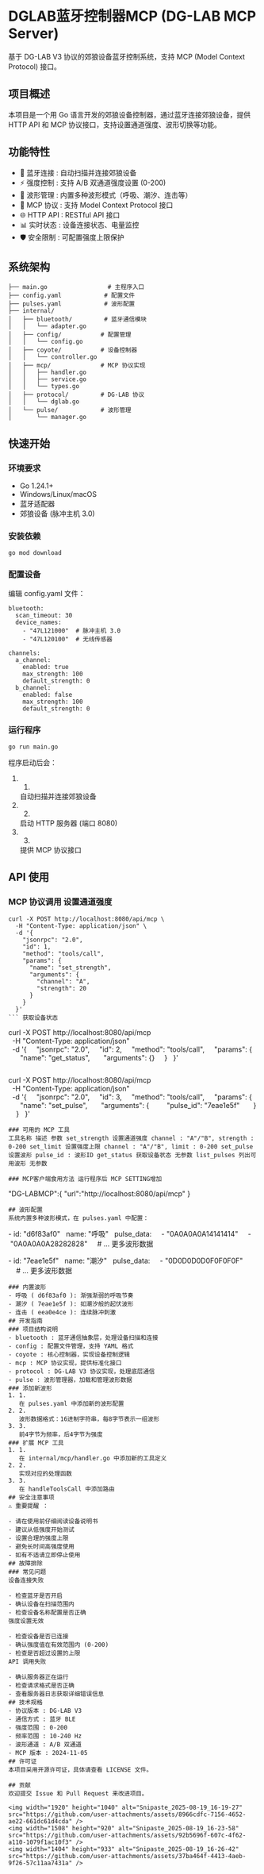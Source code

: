 # DGLAB蓝牙控制器MCP (DG-LAB MCP Server)
基于 DG-LAB V3 协议的郊狼设备蓝牙控制系统，支持 MCP (Model Context Protocol) 接口。

## 项目概述
本项目是一个用 Go 语言开发的郊狼设备控制器，通过蓝牙连接郊狼设备，提供 HTTP API 和 MCP 协议接口，支持设置通道强度、波形切换等功能。

## 功能特性
- 🔗 蓝牙连接 : 自动扫描并连接郊狼设备
- ⚡ 强度控制 : 支持 A/B 双通道强度设置 (0-200)
- 🌊 波形管理 : 内置多种波形模式（呼吸、潮汐、连击等）
- 🔧 MCP 协议 : 支持 Model Context Protocol 接口
- 🌐 HTTP API : RESTful API 接口
- 📊 实时状态 : 设备连接状态、电量监控
- 🛡️ 安全限制 : 可配置强度上限保护
## 系统架构
```
├── main.go                 # 主程序入口
├── config.yaml            # 配置文件
├── pulses.yaml            # 波形配置
├── internal/
│   ├── bluetooth/         # 蓝牙通信模块
│   │   └── adapter.go
│   ├── config/           # 配置管理
│   │   └── config.go
│   ├── coyote/           # 设备控制器
│   │   └── controller.go
│   ├── mcp/              # MCP 协议实现
│   │   ├── handler.go
│   │   ├── service.go
│   │   └── types.go
│   ├── protocol/         # DG-LAB 协议
│   │   └── dglab.go
│   └── pulse/            # 波形管理
│       └── manager.go
```
## 快速开始
### 环境要求
- Go 1.24.1+
- Windows/Linux/macOS
- 蓝牙适配器
- 郊狼设备 (脉冲主机 3.0)
### 安装依赖
```
go mod download
```
### 配置设备
编辑 config.yaml 文件：

```
bluetooth:
  scan_timeout: 30
  device_names:
    - "47L121000"  # 脉冲主机 3.0
    - "47L120100"  # 无线传感器

channels:
  a_channel:
    enabled: true
    max_strength: 100
    default_strength: 0
  b_channel:
    enabled: false
    max_strength: 100
    default_strength: 0
```
### 运行程序
```
go run main.go
```
程序启动后会：

1. 1.
   自动扫描并连接郊狼设备
2. 2.
   启动 HTTP 服务器 (端口 8080)
3. 3.
   提供 MCP 协议接口
## API 使用
### MCP 协议调用 设置通道强度
```
curl -X POST http://localhost:8080/api/mcp \
  -H "Content-Type: application/json" \
  -d '{
    "jsonrpc": "2.0",
    "id": 1,
    "method": "tools/call",
    "params": {
      "name": "set_strength",
      "arguments": {
        "channel": "A",
        "strength": 20
      }
    }
  }'
``` 获取设备状态
```
curl -X POST http://localhost:8080/api/mcp \
  -H "Content-Type: application/json" \
  -d '{
    "jsonrpc": "2.0",
    "id": 2,
    "method": "tools/call",
    "params": {
      "name": "get_status",
      "arguments": {}
    }
  }'
``` 设置波形
```
curl -X POST http://localhost:8080/api/mcp \
  -H "Content-Type: application/json" \
  -d '{
    "jsonrpc": "2.0",
    "id": 3,
    "method": "tools/call",
    "params": {
      "name": "set_pulse",
      "arguments": {
        "pulse_id": "7eae1e5f"
      }
    }
  }'
```
### 可用的 MCP 工具
工具名称 描述 参数 set_strength 设置通道强度 channel : "A"/"B", strength : 0-200 set_limit 设置强度上限 channel : "A"/"B", limit : 0-200 set_pulse 设置波形 pulse_id : 波形ID get_status 获取设备状态 无参数 list_pulses 列出可用波形 无参数

### MCP客户端食用方法 运行程序后 MCP SETTING增加
```
   "DG-LABMCP":{
      "url":"http://localhost:8080/api/mcp"
    }
```
## 波形配置
系统内置多种波形模式，在 pulses.yaml 中配置：

```
- id: "d6f83af0"
  name: "呼吸"
  pulse_data:
    - "0A0A0A0A14141414"
    - "0A0A0A0A28282828"
    # ... 更多波形数据

- id: "7eae1e5f"
  name: "潮汐"
  pulse_data:
    - "0D0D0D0D0F0F0F0F"
    # ... 更多波形数据
```
### 内置波形
- 呼吸 ( d6f83af0 ): 渐强渐弱的呼吸节奏
- 潮汐 ( 7eae1e5f ): 如潮汐般的起伏波形
- 连击 ( eea0e4ce ): 连续脉冲刺激
## 开发指南
### 项目结构说明
- bluetooth : 蓝牙通信抽象层，处理设备扫描和连接
- config : 配置文件管理，支持 YAML 格式
- coyote : 核心控制器，实现设备控制逻辑
- mcp : MCP 协议实现，提供标准化接口
- protocol : DG-LAB V3 协议实现，处理底层通信
- pulse : 波形管理器，加载和管理波形数据
### 添加新波形
1. 1.
   在 pulses.yaml 中添加新的波形配置
2. 2.
   波形数据格式：16进制字符串，每8字节表示一组波形
3. 3.
   前4字节为频率，后4字节为强度
### 扩展 MCP 工具
1. 1.
   在 internal/mcp/handler.go 中添加新的工具定义
2. 2.
   实现对应的处理函数
3. 3.
   在 handleToolsCall 中添加路由
## 安全注意事项
⚠️ 重要提醒 ：

- 请在使用前仔细阅读设备说明书
- 建议从低强度开始测试
- 设置合理的强度上限
- 避免长时间高强度使用
- 如有不适请立即停止使用
## 故障排除
### 常见问题
设备连接失败

- 检查蓝牙是否开启
- 确认设备在扫描范围内
- 检查设备名称配置是否正确
强度设置无效

- 检查设备是否已连接
- 确认强度值在有效范围内 (0-200)
- 检查是否超过设置的上限
API 调用失败

- 确认服务器正在运行
- 检查请求格式是否正确
- 查看服务器日志获取详细错误信息
## 技术规格
- 协议版本 : DG-LAB V3
- 通信方式 : 蓝牙 BLE
- 强度范围 : 0-200
- 频率范围 : 10-240 Hz
- 波形通道 : A/B 双通道
- MCP 版本 : 2024-11-05
## 许可证
本项目采用开源许可证，具体请查看 LICENSE 文件。

## 贡献
欢迎提交 Issue 和 Pull Request 来改进项目。

<img width="1920" height="1040" alt="Snipaste_2025-08-19_16-19-27" src="https://github.com/user-attachments/assets/8966cdfc-7156-4652-ae22-661dc61d4cda" />
<img width="1508" height="920" alt="Snipaste_2025-08-19_16-23-58" src="https://github.com/user-attachments/assets/92b5696f-607c-4f62-a110-1079f1ac10f3" />
<img width="1404" height="933" alt="Snipaste_2025-08-19_16-26-42" src="https://github.com/user-attachments/assets/37ba464f-4413-4aeb-9f26-57c11aa7431a" />


